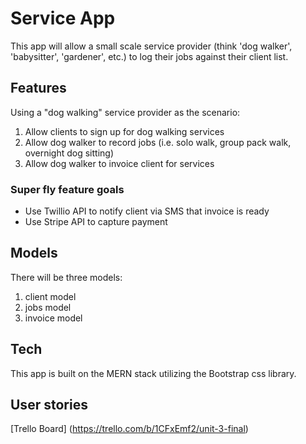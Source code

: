 # Service App
This app will allow a small scale service provider (think 'dog walker', 'babysitter', 'gardener', etc.) to log their jobs against their client list.

## Features
Using a "dog walking" service provider as the scenario:
1. Allow clients to sign up for dog walking services
2. Allow dog walker to record jobs (i.e. solo walk, group pack walk, overnight dog sitting)
3. Allow dog walker to invoice client for services

### Super fly feature goals
- Use Twillio API to notify client via SMS that invoice is ready
- Use Stripe API to capture payment

## Models
There will be three models:
1. client model
2. jobs model
3. invoice model

## Tech
This app is built on the MERN stack utilizing the Bootstrap css library.

## User stories
[Trello Board] (https://trello.com/b/1CFxEmf2/unit-3-final)

